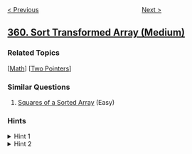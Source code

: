 <!--|This file generated by command(leetcode description); DO NOT EDIT.    |-->
<!--+----------------------------------------------------------------------+-->
<!--|@author    openset <openset.wang@gmail.com>                           |-->
<!--|@link      https://github.com/openset                                 |-->
<!--|@home      https://github.com/openset/leetcode                        |-->
<!--+----------------------------------------------------------------------+-->

[< Previous](https://github.com/openset/leetcode/tree/master/problems/logger-rate-limiter "Logger Rate Limiter")
　　　　　　　　　　　　　　　　
[Next >](https://github.com/openset/leetcode/tree/master/problems/bomb-enemy "Bomb Enemy")

## [360. Sort Transformed Array (Medium)](https://leetcode.com/problems/sort-transformed-array "有序转化数组")



### Related Topics
  [[Math](https://github.com/openset/leetcode/tree/master/tag/math/README.md)]
  [[Two Pointers](https://github.com/openset/leetcode/tree/master/tag/two-pointers/README.md)]

### Similar Questions
  1. [Squares of a Sorted Array](https://github.com/openset/leetcode/tree/master/problems/squares-of-a-sorted-array) (Easy)

### Hints
<details>
<summary>Hint 1</summary>
x^2 + x  will form a parabola.
</details>

<details>
<summary>Hint 2</summary>
Parameter A in:  A * x^2 + B * x + C dictates the shape of the parabola.</br>
Positive A means the parabola remains concave (high-low-high), but negative A inverts the parabola to be convex (low-high-low).
</details>
